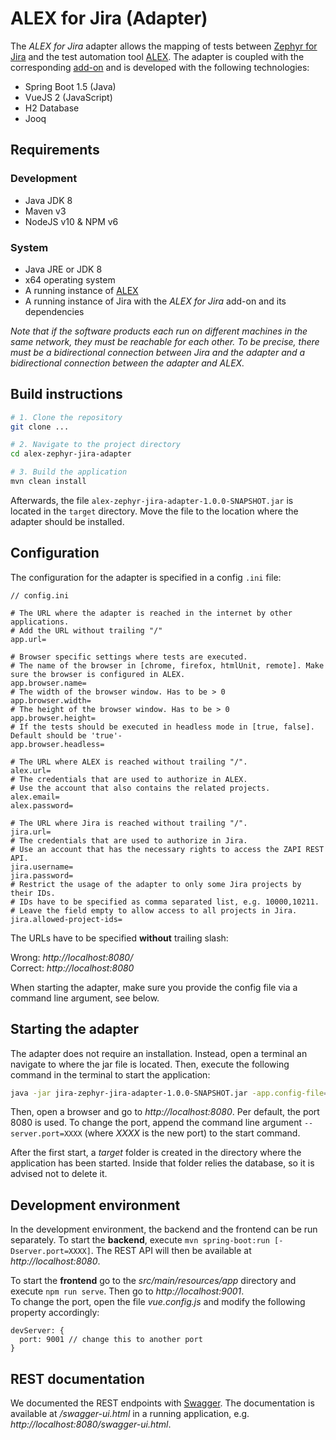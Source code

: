# ALEX for Jira (Adapter) 
 
The *ALEX for Jira* adapter allows the mapping of tests between [Zephyr for Jira][zephyr] and the test automation tool [ALEX][alex]. 
The adapter is coupled with the corresponding [add-on][alex-plugin] and is developed with the following technologies: 
 
* Spring Boot 1.5 (Java) 
* VueJS 2 (JavaScript) 
* H2 Database
* Jooq 
 
 
## Requirements 
 
### Development 
 
* Java JDK 8 
* Maven v3 
* NodeJS v10 & NPM v6 
 
### System 
 
* Java JRE or JDK 8 
* x64 operating system 
* A running instance of [ALEX][alex] 
* A running instance of Jira with the *ALEX for Jira* add-on and its dependencies 
 
*Note that if the software products each run on different machines in the same network, they must be reachable for each other.* 
*To be precise, there must be a bidirectional connection between Jira and the adapter and a bidirectional connection between the adapter and ALEX.* 
 
 
## Build instructions 
 
```bash 
# 1. Clone the repository 
git clone ... 

# 2. Navigate to the project directory
cd alex-zephyr-jira-adapter

# 3. Build the application
mvn clean install  
``` 
 
Afterwards, the file `alex-zephyr-jira-adapter-1.0.0-SNAPSHOT.jar` is located in the `target` directory. 
Move the file to the location where the adapter should be installed. 
 
 
## Configuration

The configuration for the adapter is specified in a config `.ini` file:

```
// config.ini

# The URL where the adapter is reached in the internet by other applications.
# Add the URL without trailing "/"
app.url=

# Browser specific settings where tests are executed.
# The name of the browser in [chrome, firefox, htmlUnit, remote]. Make sure the browser is configured in ALEX.
app.browser.name=
# The width of the browser window. Has to be > 0
app.browser.width=
# The height of the browser window. Has to be > 0
app.browser.height=
# If the tests should be executed in headless mode in [true, false]. Default should be 'true'-
app.browser.headless=

# The URL where ALEX is reached without trailing "/".
alex.url=
# The credentials that are used to authorize in ALEX.
# Use the account that also contains the related projects.
alex.email=
alex.password=

# The URL where Jira is reached without trailing "/".
jira.url=
# The credentials that are used to authorize in Jira.
# Use an account that has the necessary rights to access the ZAPI REST API.
jira.username=
jira.password=
# Restrict the usage of the adapter to only some Jira projects by their IDs.
# IDs have to be specified as comma separated list, e.g. 10000,10211.
# Leave the field empty to allow access to all projects in Jira.
jira.allowed-project-ids=
```
 
The URLs have to be specified **without** trailing slash:

Wrong:    *http://localhost:8080/* <br>
Correct:  *http://localhost:8080*

When starting the adapter, make sure you provide the config file via a command line argument, see below.

 
## Starting the adapter 
 
The adapter does not require an installation. 
Instead, open a terminal an navigate to where the jar file is located. 
Then, execute the following command in the terminal to start the application: 
 
```bash 
java -jar jira-zephyr-jira-adapter-1.0.0-SNAPSHOT.jar -app.config-file="C:\...\config.ini"
``` 
 
Then, open a browser and go to *http://localhost:8080*. 
Per default, the port 8080 is used. 
To change the port, append the command line argument `--server.port=XXXX` (where *XXXX* is the new port) to the start command. 
 
After the first start, a *target* folder is created in the directory where the application has been started.
Inside that folder relies the database, so it is advised not to delete it.
  
 
## Development environment 
 
In the development environment, the backend and the frontend can be run separately.
To start the **backend**, execute `mvn spring-boot:run [-Dserver.port=XXXX]`. 
The REST API will then be available at *http://localhost:8080*. 
 
To start the **frontend** go to the *src/main/resources/app* directory and execute `npm run serve`. 
Then go to *http://localhost:9001*.  
To change the port, open the file *vue.config.js* and modify the following property accordingly: 
 
``` 
devServer: { 
  port: 9001 // change this to another port 
} 
``` 

## REST documentation
 
We documented the REST endpoints with [Swagger][swagger].
The documentation is available at */swagger-ui.html* in a running application, e.g. *http://localhost:8080/swagger-ui.html*.


[alex]: https://github.com/learnlib/alex 
[alex-plugin]: https://bitbucket.org/abainczyk/alex-zephyr-jira-plugin
[jira]: https://de.atlassian.com/software/jira/download 
[zephyr]: https://marketplace.atlassian.com/apps/1014681/zephyr-for-jira-test-management?hosting=server 
[zapi]: https://marketplace.atlassian.com/apps/1211674/zapi?hosting=server&tab=overview 
[atlassian-sdk]: https://developer.atlassian.com/server/framework/atlassian-sdk/ 
[swagger]: https://swagger.io/
